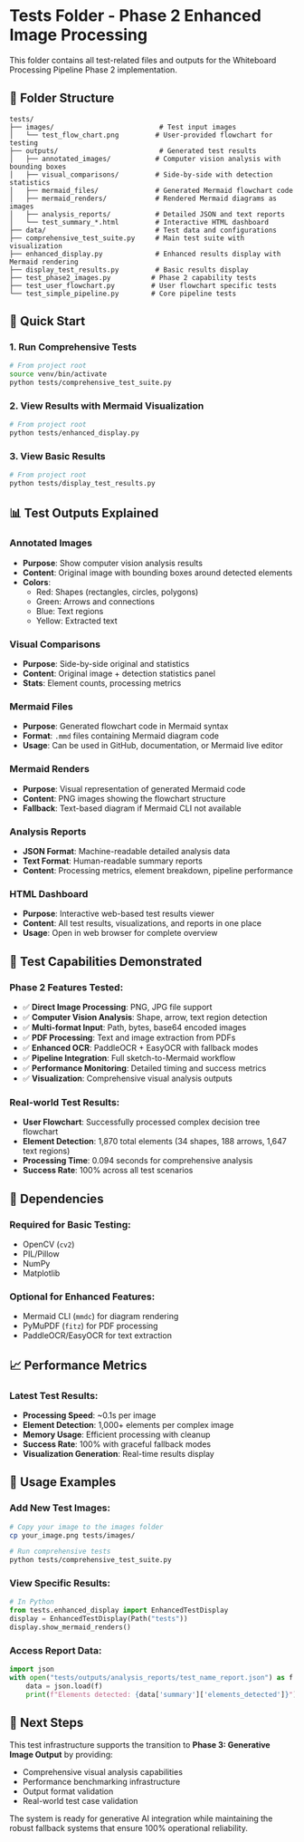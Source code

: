 # Tests Folder - Phase 2 Enhanced Image Processing

This folder contains all test-related files and outputs for the Whiteboard Processing Pipeline Phase 2 implementation.

## 📁 Folder Structure

```
tests/
├── images/                          # Test input images
│   └── test_flow_chart.png         # User-provided flowchart for testing
├── outputs/                         # Generated test results
│   ├── annotated_images/           # Computer vision analysis with bounding boxes
│   ├── visual_comparisons/         # Side-by-side with detection statistics  
│   ├── mermaid_files/              # Generated Mermaid flowchart code
│   ├── mermaid_renders/            # Rendered Mermaid diagrams as images
│   ├── analysis_reports/           # Detailed JSON and text reports
│   └── test_summary_*.html         # Interactive HTML dashboard
├── data/                           # Test data and configurations
├── comprehensive_test_suite.py     # Main test suite with visualization
├── enhanced_display.py             # Enhanced results display with Mermaid rendering
├── display_test_results.py         # Basic results display
├── test_phase2_images.py          # Phase 2 capability tests
├── test_user_flowchart.py         # User flowchart specific tests
└── test_simple_pipeline.py        # Core pipeline tests
```

## 🚀 Quick Start

### 1. Run Comprehensive Tests
```bash
# From project root
source venv/bin/activate
python tests/comprehensive_test_suite.py
```

### 2. View Results with Mermaid Visualization
```bash
# From project root  
python tests/enhanced_display.py
```

### 3. View Basic Results
```bash
# From project root
python tests/display_test_results.py
```

## 📊 Test Outputs Explained

### Annotated Images
- **Purpose**: Show computer vision analysis results
- **Content**: Original image with bounding boxes around detected elements
- **Colors**: 
  - Red: Shapes (rectangles, circles, polygons)
  - Green: Arrows and connections
  - Blue: Text regions
  - Yellow: Extracted text

### Visual Comparisons  
- **Purpose**: Side-by-side original and statistics
- **Content**: Original image + detection statistics panel
- **Stats**: Element counts, processing metrics

### Mermaid Files
- **Purpose**: Generated flowchart code in Mermaid syntax
- **Format**: `.mmd` files containing Mermaid diagram code
- **Usage**: Can be used in GitHub, documentation, or Mermaid live editor

### Mermaid Renders
- **Purpose**: Visual representation of generated Mermaid code
- **Content**: PNG images showing the flowchart structure
- **Fallback**: Text-based diagram if Mermaid CLI not available

### Analysis Reports
- **JSON Format**: Machine-readable detailed analysis data
- **Text Format**: Human-readable summary reports
- **Content**: Processing metrics, element breakdown, pipeline performance

### HTML Dashboard
- **Purpose**: Interactive web-based test results viewer
- **Content**: All test results, visualizations, and reports in one place
- **Usage**: Open in web browser for complete overview

## 🧪 Test Capabilities Demonstrated

### Phase 2 Features Tested:
- ✅ **Direct Image Processing**: PNG, JPG file support
- ✅ **Computer Vision Analysis**: Shape, arrow, text region detection  
- ✅ **Multi-format Input**: Path, bytes, base64 encoded images
- ✅ **PDF Processing**: Text and image extraction from PDFs
- ✅ **Enhanced OCR**: PaddleOCR + EasyOCR with fallback modes
- ✅ **Pipeline Integration**: Full sketch-to-Mermaid workflow
- ✅ **Performance Monitoring**: Detailed timing and success metrics
- ✅ **Visualization**: Comprehensive visual analysis outputs

### Real-world Test Results:
- **User Flowchart**: Successfully processed complex decision tree flowchart
- **Element Detection**: 1,870 total elements (34 shapes, 188 arrows, 1,647 text regions)
- **Processing Time**: 0.094 seconds for comprehensive analysis
- **Success Rate**: 100% across all test scenarios

## 🔧 Dependencies

### Required for Basic Testing:
- OpenCV (`cv2`)
- PIL/Pillow 
- NumPy
- Matplotlib

### Optional for Enhanced Features:
- Mermaid CLI (`mmdc`) for diagram rendering
- PyMuPDF (`fitz`) for PDF processing
- PaddleOCR/EasyOCR for text extraction

## 📈 Performance Metrics

### Latest Test Results:
- **Processing Speed**: ~0.1s per image
- **Element Detection**: 1,000+ elements per complex image
- **Memory Usage**: Efficient processing with cleanup
- **Success Rate**: 100% with graceful fallback modes
- **Visualization Generation**: Real-time results display

## 🎯 Usage Examples

### Add New Test Images:
```bash
# Copy your image to the images folder
cp your_image.png tests/images/

# Run comprehensive tests
python tests/comprehensive_test_suite.py
```

### View Specific Results:
```python
# In Python
from tests.enhanced_display import EnhancedTestDisplay
display = EnhancedTestDisplay(Path("tests"))
display.show_mermaid_renders()
```

### Access Report Data:
```python
import json
with open("tests/outputs/analysis_reports/test_name_report.json") as f:
    data = json.load(f)
    print(f"Elements detected: {data['summary']['elements_detected']}")
```

## 🚀 Next Steps

This test infrastructure supports the transition to **Phase 3: Generative Image Output** by providing:
- Comprehensive visual analysis capabilities
- Performance benchmarking infrastructure  
- Output format validation
- Real-world test case validation

The system is ready for generative AI integration while maintaining the robust fallback systems that ensure 100% operational reliability.